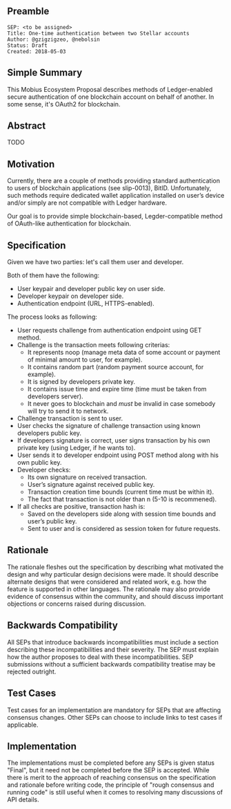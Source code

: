 ## Preamble

```
SEP: <to be assigned>
Title: One-time authentication between two Stellar accounts
Author: @gzigzigzeo, @nebolsin
Status: Draft
Created: 2018-05-03
```

## Simple Summary

This Mobius Ecosystem Proposal describes methods of Ledger-enabled secure authentication of one blockchain account on behalf of another. In some sense, it's OAuth2 for blockchain.

## Abstract

TODO

## Motivation

Currently, there are a couple of methods providing standard authentication to users of blockchain applications (see slip-0013), BitID. Unfortunately, such methods require dedicated wallet application installed on user’s device and/or simply are not compatible with Ledger hardware.

Our goal is to provide simple blockchain-based, Legder-compatible method of OAuth-like authentication for blockchain.

## Specification

Given we have two parties: let's call them user and developer.

Both of them have the following:

* User keypair and developer public key on user side.
* Developer keypair on developer side.
* Authentication endpoint (URL, HTTPS-enabled).

The process looks as following:

* User requests challenge from authentication endpoint using GET method.
* Challenge is the transaction meets following criterias:
  * It represents noop (manage meta data of some account or payment of minimal amount to user, for example).
  * It contains random part (random payment source account, for example).
  * It is signed by developers private key.
  * It contains issue time and expire time (time must be taken from developers server).
  * It never goes to blockchain and *must* be invalid in case somebody will try to send it to network.
* Challenge transaction is sent to user.
* User checks the signature of challenge transaction using known developers public key.
* If developers signature is correct, user signs transaction by his own private key (using Ledger, if he wants to).
* User sends it to developer endpoint using POST method along with his own public key.
* Developer checks:
  * Its own signature on received transaction.
  * User’s signature against received public key.
  * Transaction creation time bounds (current time must be within it).
  * The fact that transaction is not older than n (5-10 is recommened).
* If all checks are positive, transaction hash is:
  * Saved on the developers side along with session time bounds and user’s public key.
  * Sent to user and is considered as session token for future requests.

## Rationale
The rationale fleshes out the specification by describing what motivated the design and why particular design decisions were made. It should describe alternate designs that were considered and related work, e.g. how the feature is supported in other languages. The rationale may also provide evidence of consensus within the community, and should discuss important objections or concerns raised during discussion.

## Backwards Compatibility
All SEPs that introduce backwards incompatibilities must include a section describing these incompatibilities and their severity. The SEP must explain how the author proposes to deal with these incompatibilities. SEP submissions without a sufficient backwards compatibility treatise may be rejected outright.

## Test Cases
Test cases for an implementation are mandatory for SEPs that are affecting consensus changes. Other SEPs can choose to include links to test cases if applicable.

## Implementation
The implementations must be completed before any SEPs is given status "Final", but it need not be completed before the SEP is accepted. While there is merit to the approach of reaching consensus on the specification and rationale before writing code, the principle of "rough consensus and running code" is still useful when it comes to resolving many discussions of API details.

